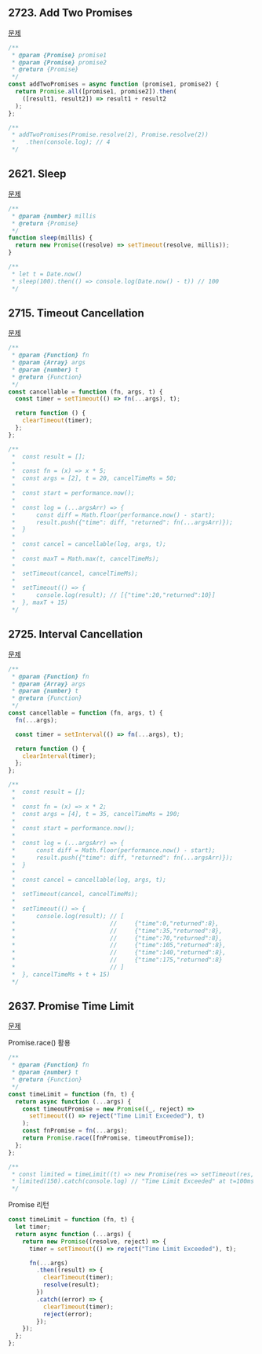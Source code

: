 ## 2723. Add Two Promises

[문제](https://leetcode.com/problems/add-two-promises/description/?envType=study-plan-v2&envId=30-days-of-javascript)

```javascript
/**
 * @param {Promise} promise1
 * @param {Promise} promise2
 * @return {Promise}
 */
const addTwoPromises = async function (promise1, promise2) {
  return Promise.all([promise1, promise2]).then(
    ([result1, result2]) => result1 + result2
  );
};

/**
 * addTwoPromises(Promise.resolve(2), Promise.resolve(2))
 *   .then(console.log); // 4
 */
```

## 2621. Sleep

[문제](https://leetcode.com/problems/sleep/description/?envType=study-plan-v2&envId=30-days-of-javascript)

```javascript
/**
 * @param {number} millis
 * @return {Promise}
 */
function sleep(millis) {
  return new Promise((resolve) => setTimeout(resolve, millis));
}

/**
 * let t = Date.now()
 * sleep(100).then(() => console.log(Date.now() - t)) // 100
 */
```

## 2715. Timeout Cancellation

[문제](https://leetcode.com/problems/timeout-cancellation/description/?envType=study-plan-v2&envId=30-days-of-javascript)

```javascript
/**
 * @param {Function} fn
 * @param {Array} args
 * @param {number} t
 * @return {Function}
 */
const cancellable = function (fn, args, t) {
  const timer = setTimeout(() => fn(...args), t);

  return function () {
    clearTimeout(timer);
  };
};

/**
 *  const result = [];
 *
 *  const fn = (x) => x * 5;
 *  const args = [2], t = 20, cancelTimeMs = 50;
 *
 *  const start = performance.now();
 *
 *  const log = (...argsArr) => {
 *      const diff = Math.floor(performance.now() - start);
 *      result.push({"time": diff, "returned": fn(...argsArr)});
 *  }
 *
 *  const cancel = cancellable(log, args, t);
 *
 *  const maxT = Math.max(t, cancelTimeMs);
 *
 *  setTimeout(cancel, cancelTimeMs);
 *
 *  setTimeout(() => {
 *      console.log(result); // [{"time":20,"returned":10}]
 *  }, maxT + 15)
 */
```

## 2725. Interval Cancellation

[문제](https://leetcode.com/problems/interval-cancellation/description/?envType=study-plan-v2&envId=30-days-of-javascript)

```javascript
/**
 * @param {Function} fn
 * @param {Array} args
 * @param {number} t
 * @return {Function}
 */
const cancellable = function (fn, args, t) {
  fn(...args);

  const timer = setInterval(() => fn(...args), t);

  return function () {
    clearInterval(timer);
  };
};

/**
 *  const result = [];
 *
 *  const fn = (x) => x * 2;
 *  const args = [4], t = 35, cancelTimeMs = 190;
 *
 *  const start = performance.now();
 *
 *  const log = (...argsArr) => {
 *      const diff = Math.floor(performance.now() - start);
 *      result.push({"time": diff, "returned": fn(...argsArr)});
 *  }
 *
 *  const cancel = cancellable(log, args, t);
 *
 *  setTimeout(cancel, cancelTimeMs);
 *
 *  setTimeout(() => {
 *      console.log(result); // [
 *                           //     {"time":0,"returned":8},
 *                           //     {"time":35,"returned":8},
 *                           //     {"time":70,"returned":8},
 *                           //     {"time":105,"returned":8},
 *                           //     {"time":140,"returned":8},
 *                           //     {"time":175,"returned":8}
 *                           // ]
 *  }, cancelTimeMs + t + 15)
 */
```

## 2637. Promise Time Limit

[문제](https://leetcode.com/problems/promise-time-limit/description/?envType=study-plan-v2&envId=30-days-of-javascript)

Promise.race() 활용

```javascript
/**
 * @param {Function} fn
 * @param {number} t
 * @return {Function}
 */
const timeLimit = function (fn, t) {
  return async function (...args) {
    const timeoutPromise = new Promise((_, reject) =>
      setTimeout(() => reject("Time Limit Exceeded"), t)
    );
    const fnPromise = fn(...args);
    return Promise.race([fnPromise, timeoutPromise]);
  };
};

/**
 * const limited = timeLimit((t) => new Promise(res => setTimeout(res, t)), 100);
 * limited(150).catch(console.log) // "Time Limit Exceeded" at t=100ms
 */
```

Promise 리턴

```javascript
const timeLimit = function (fn, t) {
  let timer;
  return async function (...args) {
    return new Promise((resolve, reject) => {
      timer = setTimeout(() => reject("Time Limit Exceeded"), t);

      fn(...args)
        .then((result) => {
          clearTimeout(timer);
          resolve(result);
        })
        .catch((error) => {
          clearTimeout(timer);
          reject(error);
        });
    });
  };
};
```
